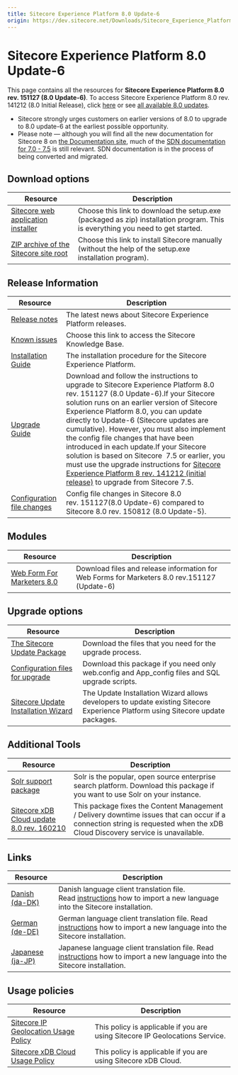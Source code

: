 ```yaml
---
title: Sitecore Experience Platform 8.0 Update-6
origin: https://dev.sitecore.net/Downloads/Sitecore_Experience_Platform/8_0/Sitecore_Experience_Platform_80_Update6.aspx
---
```


# Sitecore Experience Platform 8.0 Update-6

This page contains all the resources for **Sitecore Experience Platform 8.0 rev. 151127 (8.0 Update-6)**. To access Sitecore Experience Platform 8.0 rev. 141212 (8.0 Initial Release), click [here](/downloads/Sitecore_Experience_Platform/8_0/Sitecore_Experience_Platform_8_0) or see [all available 8.0 updates](/downloads/Sitecore_Experience_Platform/8_0).

  <Alert variant='warning' mb={4}>
    <AlertIcon />
    

-   Sitecore strongly urges customers on earlier versions of 8.0 to upgrade to 8.0 update-6 at the earliest possible opportunity.
-   Please note — although you will find all the new documentation for Sitecore 8 on [the Documentation site](http://doc.sitecore.net), much of the [SDN documentation for 7.0 - 7.5](http://sdn.sitecore.net/Reference/Sitecore%207) is still relevant. SDN documentation is in the process of being converted and migrated.


  </Alert>
  

## Download options

 | Resource | Description |
 | --- | --- |
 | [Sitecore web application installer](https://sitecoredev.azureedge.net/~/media/3A107FCF4CA040BE9DB7675667DB831A.ashx?date=20151127T134903) | Choose this link to download the setup.exe (packaged as zip) installation program. This is everything you need to get started. |
 | [ZIP archive of the Sitecore site root](https://sitecoredev.azureedge.net/~/media/F103FBC45091476AB0BF0253349D3E8B.ashx?date=20151127T135005) | Choose this link to install Sitecore manually (without the help of the setup.exe installation program). |

## Release Information

 | Resource | Description |
 | --- | --- |
 | [Release notes](https://dev.sitecore.net:443/downloads/Sitecore%20Experience%20Platform/8%200/Sitecore%20Experience%20Platform%2080%20Update6/Release%20Notes) | The latest news about Sitecore Experience Platform releases. |
 | [Known issues](https://kb.sitecore.net/articles/616431) | Choose this link to access the Sitecore Knowledge Base. |
 | [Installation Guide](https://sitecoredev.azureedge.net/~/media/1379EFAB2E7048D4B3E62659E4693D23.ashx?date=20180206T091335) | The installation procedure for the Sitecore Experience Platform. |
 | [Upgrade Guide](https://sitecoredev.azureedge.net/~/media/917D942BE17C468DAA59493CF5BB25A7.ashx?date=20151127T135005) | Download and follow the instructions to upgrade to Sitecore Experience Platform 8.0 rev. 151127 (8.0 Update-6).If your Sitecore solution runs on an earlier version of Sitecore Experience Platform 8.0, you can update directly to Update-6 (Sitecore updates are cumulative). However, you must also implement the config file changes that have been introduced in each update.If your Sitecore solution is based on Sitecore  7.5 or earlier, you must use the upgrade instructions for [Sitecore Experience Platform 8 rev. 141212 (initial release)](~/link?_id=BBE8D6E386894D049A594D5814F53020&_z=z) to upgrade from Sitecore 7.5. |
 | [Configuration file changes](https://sitecoredev.azureedge.net/~/media/FCCB557ABC404D098D6828C903DDADEC.ashx?date=20160129T095626) | Config file changes in Sitecore 8.0 rev. 151127(8.0 Update-6) compared to Sitecore 8.0 rev. 150812 (8.0 Update-5). |

## Modules

 | Resource | Description |
 | --- | --- |
 | [Web Form For Marketers 8.0](https://dev.sitecore.net:443/downloads/Web%20Forms%20For%20Marketers/Web%20Forms%20for%20Marketers%2080/Web%20Forms%20for%20Marketers%2080%20Update%206) | Download files and release information for Web Forms for Marketers 8.0 rev.151127 (Update-6) |

## Upgrade options

 | Resource | Description |
 | --- | --- |
 | [The Sitecore Update Package](https://sitecoredev.azureedge.net/~/media/91CE60E8E6464372849D3299F6E179BF.ashx?date=20151127T135023) | Download the files that you need for the upgrade process. |
 | [Configuration files for upgrade](https://sitecoredev.azureedge.net/~/media/6DF030E87B794441A19B5FA91688571E.ashx?date=20151130T132605) | Download this package if you need only web.config and App_config files and SQL upgrade scripts. |
 | [Sitecore Update Installation Wizard](https://sitecoredev.azureedge.net/~/media/D5D7EFAB3F70405A903C2DF59B045AB0.ashx?date=20151127T141015) | The Update Installation Wizard allows developers to update existing Sitecore Experience Platform using Sitecore update packages. |

## Additional Tools

 | Resource | Description |
 | --- | --- |
 | [Solr support package](https://sitecoredev.azureedge.net/~/media/34A52ED42CE44A78BFC4F2CAE14A9234.ashx?date=20151127T135007) | Solr is the popular, open source enterprise search platform. Download this package if you want to use Solr on your instance. |
 | [Sitecore xDB Cloud update 8.0 rev. 160210](https://sitecoredev.azureedge.net/~/media/38B0E3BC221A4CFE94E6637E80AEC7BE.ashx?date=20160212T145605) | This package fixes the Content Management / Delivery downtime issues that can occur if a connection string is requested when the xDB Cloud Discovery service is unavailable. |

## Links

 | Resource | Description |
 | --- | --- |
 | [Danish (da-DK)](https://sitecoredev.azureedge.net/~/media/0A14C316E6124174B4ABA93C219AEA17.ashx?date=20151127T143542) | Danish language client translation file. Read [instructions](~/link?_id=A389FE1B59724AB08B57D1A9E526850A&_z=z) how to import a new language into the Sitecore installation. |
 | [German (de-DE)](https://sitecoredev.azureedge.net/~/media/C954FF86140C4A2784F13E44FFB99202.ashx?date=20151127T143536) | German language client translation file. Read [instructions](~/link?_id=A389FE1B59724AB08B57D1A9E526850A&_z=z) how to import a new language into the Sitecore installation. |
 | [Japanese (ja-JP)](https://sitecoredev.azureedge.net/~/media/8FD6A7C945974F02A27A6D5D657465BC.ashx?date=20151127T143903) | Japanese language client translation file. Read [instructions](~/link?_id=A389FE1B59724AB08B57D1A9E526850A&_z=z) how to import a new language into the Sitecore installation. |

## Usage policies

 | Resource | Description |
 | --- | --- |
 | [Sitecore IP Geolocation Usage Policy](https://dev.sitecore.net:443/downloads/Sitecore%20Experience%20Platform/Sitecore%20IP%20Geolocation%20Usage%20Policy) | This policy is applicable if you are using Sitecore IP Geolocations Service. |
 | [Sitecore xDB Cloud Usage Policy](https://dev.sitecore.net:443/downloads/Sitecore%20Experience%20Platform/Sitecore%20xDB%20Cloud%20Usage%20Policy) | This policy is applicable if you are using Sitecore xDB Cloud. |
